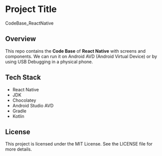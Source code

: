 # **Project Title**
CodeBase_ReactNative

## **Overview**
This repo contains the **Code Base** of **React Native** with screens and components. We can run it on Android AVD (Android Virtual Device) or by using USB Debugging in a physical phone.

## **Tech Stack**
- React Native
- JDK
- Chocolatey
- Android Studio AVD
- Gradle
- Kotlin

## **License**
This project is licensed under the MIT License. See the LICENSE file for more details.
